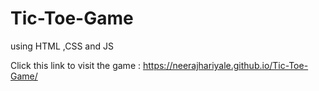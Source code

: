 # Tic-Toe-Game
using HTML ,CSS and JS

Click this link to visit the game : https://neerajhariyale.github.io/Tic-Toe-Game/
